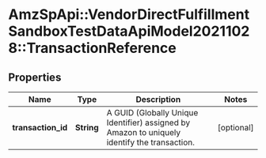 # AmzSpApi::VendorDirectFulfillmentSandboxTestDataApiModel20211028::TransactionReference

## Properties
Name | Type | Description | Notes
------------ | ------------- | ------------- | -------------
**transaction_id** | **String** | A GUID (Globally Unique Identifier) assigned by Amazon to uniquely identify the transaction. | [optional] 

